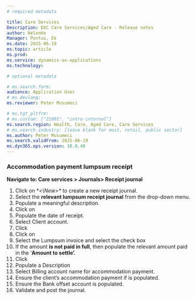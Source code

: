 ```yaml
---
# required metadata

title: Care Services
Description: DXC Care Services/Aged Care - Release notes
author: HelenHo
Manager: Pontus, Ek
ms.date: 2025-06-19
ms.topic: article
ms.prod: 
ms.service: dynamics-ax-applications
ms.technology: 

# optional metadata

# ms.search.form:
audience: Application User
# ms.devlang: 
ms.reviewer: Peter Musumeci

# ms.tgt_pltfrm: 
# ms.custom: ["21901", "intro-internal"]
ms.search.region: Health, Care, Aged Care, Care Services
# ms.search.industry: [leave blank for most, retail, public sector]
ms.author: Peter Musumeci
ms.search.validFrom: 2025-06-19
ms.dyn365.ops.version: 10.0.40
---
```


### Accommodation payment lumpsum receipt

**Navigate to: Care services > Journals> Receipt journal**

1.  Click on **\<\New\>\** to create a new receipt journal.
2.  Select the **relevant lumpsum receipt journal** from the drop-down menu.
3.  Populate a meaningful description.
4.  Click on **<Lines>**
5.  Populate the date of receipt.
6.  Select Client account.
7.  Click **<Save>**
8.  Click on **<Settle transactions>**
9.  Select the Lumpsum invoice and select the **<Mark>** check box
10. If the amount **is not paid in full**, then populate the relevant amount paid in the ‘**Amount to settle’.**
11. Click **<OK>**
12. Populate a Description
13. Select Billing account name for accommodation payment.
14. Ensure the client’s accommodation payment if is populated.
15. Ensure the Bank offset account is populated.
16. Validate and post the journal.

